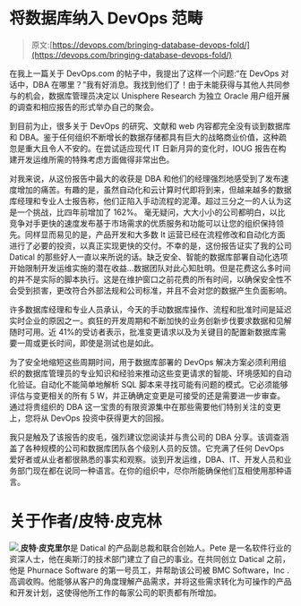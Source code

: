 # 将数据库纳入 DevOps 范畴

> 原文:[https://devops.com/bringing-database-devops-fold/](https://devops.com/bringing-database-devops-fold/)

在我上一篇关于 DevOps.com 的帖子中，我提出了这样一个问题:“在 DevOps 对话中，DBA 在哪里？”我有好消息。我找到他们了！由于未能获得与其他人共同参与的机会，数据库管理员决定以 Unisphere Research 为独立 Oracle 用户组开展的调查和相应报告的形式举办自己的聚会。

到目前为止，很多关于 DevOps 的研究、文献和 web 内容都完全没有谈到数据库和 DBA。鉴于任何组织不断增长的数据存储都具有巨大的战略商业价值，这种疏忽是重大且令人不安的。在尝试适应现代 IT 日新月异的变化时，IOUG 报告在构建开发运维所需的特殊考虑方面做得非常出色。

对我来说，从这份报告中最大的收获是 DBA 和他们的经理强烈地感受到了发布速度增加的痛苦。有趣的是，虽然自动化和云计算时代即将到来，但越来越多的数据库经理和专业人士报告称，他们正陷入手动流程的泥潭。超过三分之一的人认为这是一个挑战，比四年前增加了 162%。
毫无疑问，大大小小的公司都明白，以比竞争对手更快的速度发布基于市场需求的优质服务和功能可以让您的组织保持领先。同样显而易见的是，产品开发和大多数 It 运营已经在流程修改和自动化方面进行了必要的投资，以真正实现更快的交付。不幸的是，这份报告证实了我的公司 Datical 的那些好人一直以来所说的话。缺乏安全、智能的数据库部署自动化选项开始限制开发运维实施的潜在收益…数据团队对此心知肚明。但是花费这么多时间的并不是实际的脚本执行。这是在维护窗口之前花费的所有时间，以确保安全性不会受到损害，更改符合外部法规和公司标准，并且不会对您的数据产生负面影响。

许多数据库经理和专业人员承认，今天的手动数据库操作、流程和批准时间是延迟实时企业的原因之一。疯狂的开发周期和不断加快的业务创新步伐要求数据和见解随时可用。近 41%的受访者表示，批准变更请求以及为关键目的配置新数据库需要一周或更长时间，即使是测试也是如此。

为了安全地缩短这些周期时间，用于数据库部署的 DevOps 解决方案必须利用组织的数据库管理员的专业知识和经验来推动这些变更请求的智能、环境感知的自动化验证。自动化不能简单地解析 SQL 脚本来寻找可能有问题的模式。它必须能够评估与变更相关的所有 5 W，并正确确定变更是可接受的还是需要进一步审查。通过将贵组织的 DBA 这一宝贵的有限资源集中在那些需要他们特别关注的变更上，您将从 DevOps 投资中获得更大的回报。

我只是触及了该报告的皮毛，强烈建议您阅读并与贵公司的 DBA 分享。该调查涵盖了各种规模的公司和数据库团队各个级别人员的反馈。它充满了任何 DevOps 爱好者或从业者都很熟悉的事实和观察。谈到开发运维，DBA、IT、开发人员和业务部门现在都在说同一种语言。在你的组织中，尽你所能确保他们互相使用那种语言。

# 关于作者/皮特·皮克林

[![](../Images/9c8c362e3c75fec72a7c07fd68de706d.png) ](https://devops.com/wp-content/uploads/2015/06/pete.jpg) **皮特·皮克里尔**是 Datical 的产品副总裁和联合创始人。Pete 是一名软件行业的资深人士，他在奥斯汀的技术部门建立了自己的事业。在共同创立 Datical 之前，他是 Phurnace Software 的第一号员工，并帮助该公司被 BMC Software，Inc .高调收购。他能够从客户的角度理解产品需求，并将这些需求转化为可操作的产品和开发计划，这使得他所工作的每家公司的职责都有所增加。
